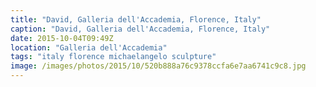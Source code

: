 ```yaml
---
title: "David, Galleria dell'Accademia, Florence, Italy"
caption: "David, Galleria dell'Accademia, Florence, Italy"
date: 2015-10-04T09:49Z
location: "Galleria dell'Accademia"
tags: "italy florence michaelangelo sculpture"
image: /images/photos/2015/10/520b888a76c9378ccfa6e7aa6741c9c8.jpg
---
```

